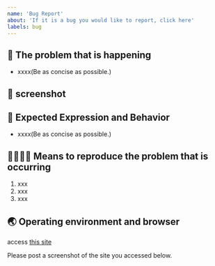 ```yaml
---
name: 'Bug Report'
about: 'If it is a bug you would like to report, click here'
labels: bug
---
```


## 🥵 The problem that is happening

- xxxx(Be as concise as possible.)

## 📸 screenshot

<!-- If it is a bug, please also attach the Developer Tools console. -->

## 🎉 Expected Expression and Behavior

- xxxx(Be as concise as possible.)

## 👨‍👩‍👧‍👦 Means to reproduce the problem that is occurring

1. xxx
2. xxx
3. xxx

## 🌏 Operating environment and browser

access [this site](https://env.mount.jp/)

Please post a screenshot of the site you accessed below.

<!-- I'll post a screenshot here. -->
